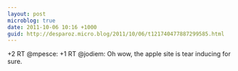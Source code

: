 ```yaml
---
layout: post
microblog: true
date: 2011-10-06 10:16 +1000
guid: http://desparoz.micro.blog/2011/10/06/t121740477887299585.html
---
```

+2 RT @mpesce: +1 RT @jodiem: Oh wow, the apple site is tear inducing for sure.
